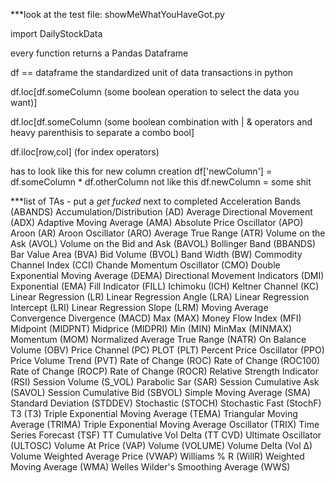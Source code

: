 ***look at the test file: showMeWhatYouHaveGot.py

import DailyStockData

every function returns a Pandas Dataframe 

df == dataframe the standardized unit of data transactions in python

df.loc[df.someColumn (some boolean operation to select the data you want)]

df.loc[df.someColumn (some boolean combination with | & operators and heavy parenthisis to separate a combo bool]

df.iloc[row,col] (for index operators)

has to look like this for new column creation
df['newColumn'] = df.someColumn * df.otherColumn
not like this 
df.newColumn = some shit

***list of TAs - put a *get fucked* next to completed
Acceleration Bands (ABANDS)
Accumulation/Distribution (AD)
Average Directional Movement (ADX)
Adaptive Moving Average (AMA)
Absolute Price Oscillator (APO)
Aroon (AR)
Aroon Oscillator (ARO)
Average True Range (ATR)
Volume on the Ask (AVOL)
Volume on the Bid and Ask (BAVOL)
Bollinger Band (BBANDS)
Bar Value Area (BVA)
Bid Volume (BVOL)
Band Width (BW)
Commodity Channel Index (CCI)
Chande Momentum Oscillator (CMO)
Double Exponential Moving Average (DEMA)
Directional Movement Indicators (DMI)
Exponential (EMA)
Fill Indicator (FILL)
Ichimoku (ICH)
Keltner Channel (KC)
Linear Regression (LR)
Linear Regression Angle (LRA)
Linear Regression Intercept (LRI)
Linear Regression Slope (LRM)
Moving Average Convergence Divergence (MACD)
Max (MAX)
Money Flow Index (MFI)
Midpoint (MIDPNT)
Midprice (MIDPRI)
Min (MIN)
MinMax (MINMAX)
Momentum (MOM)
Normalized Average True Range (NATR)
On Balance Volume (OBV)
Price Channel (PC)
PLOT (PLT)
Percent Price Oscillator (PPO)
Price Volume Trend (PVT)
Rate of Change (ROC)
Rate of Change (ROC100)
Rate of Change (ROCP)
Rate of Change (ROCR)
Relative Strength Indicator (RSI)
Session Volume (S_VOL)
Parabolic Sar (SAR)
Session Cumulative Ask (SAVOL)
Session Cumulative Bid (SBVOL)
Simple Moving Average (SMA)
Standard Deviation (STDDEV)
Stochastic (STOCH)
Stochastic Fast (StochF)
T3 (T3)
Triple Exponential Moving Average (TEMA)
Triangular Moving Average (TRIMA)
Triple Exponential Moving Average Oscillator (TRIX)
Time Series Forecast (TSF)
TT Cumulative Vol Delta (TT CVD)
Ultimate Oscillator (ULTOSC)
Volume At Price (VAP)
Volume (VOLUME)
Volume Delta (Vol ∆)
Volume Weighted Average Price (VWAP)
Williams % R (WillR)
Weighted Moving Average (WMA)
Welles Wilder's Smoothing Average (WWS)


